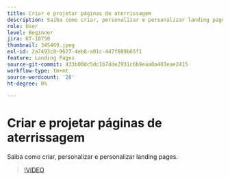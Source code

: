 ```yaml
---
title: Criar e projetar páginas de aterrissagem
description: Saiba como criar, personalizar e personalizar landing pages.
role: User
level: Beginner
jira: KT-10750
thumbnail: 345469.jpeg
exl-id: 2a7493c0-9627-4eb8-a01c-447f889b65f1
feature: Landing Pages
source-git-commit: 433b00dc5dc1b7dde2931c6b9eaa8a403eae2415
workflow-type: tm+mt
source-wordcount: '28'
ht-degree: 0%

---
```


# Criar e projetar páginas de aterrissagem

Saiba como criar, personalizar e personalizar landing pages.

>[!VIDEO](https://video.tv.adobe.com/v/345469/?quality=12&learn=on)
